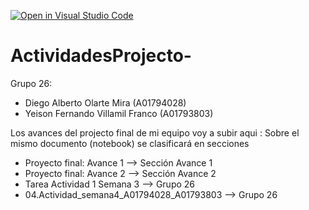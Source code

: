 [![Open in Visual Studio Code](https://classroom.github.com/assets/open-in-vscode-c66648af7eb3fe8bc4f294546bfd86ef473780cde1dea487d3c4ff354943c9ae.svg)](https://classroom.github.com/online_ide?assignment_repo_id=8461711&assignment_repo_type=AssignmentRepo)
# ActividadesProjecto-
Grupo 26:
* Diego Alberto Olarte Mira         (A01794028)
* Yeison Fernando Villamil Franco   (A01793803)


Los avances del projecto final de mi equipo voy a subir aqui : 
Sobre el mismo documento (notebook) se clasificará en secciones

* Proyecto final: Avance 1 --> Sección Avance 1
* Proyecto final: Avance 2 --> Sección Avance 2
* Tarea Actividad 1 Semana 3 --> Grupo 26
* 04.Actividad_semana4_A01794028_A01793803 --> Grupo 26
